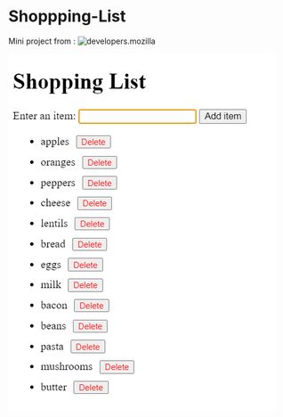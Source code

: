 # Shoppping-List
Mini project from : ![developers.mozilla](https://developer.mozilla.org/en-US/docs/Learn_web_development/Core/Scripting/DOM_scripting#active_learning_a_dynamic_shopping_list)


![alt text](https://github.com/artemisia47/Shoppping-List/blob/main/Screenshot%202025-01-15%20202333.png "site")
